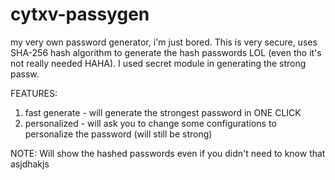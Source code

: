 # cytxv-passygen
my very own password generator, i'm just bored. This is very secure, uses SHA-256 hash algorithm to generate the hash passwords LOL (even tho it's not really needed HAHA). I used secret module in generating the strong passw.

FEATURES:
1. fast generate - will generate the strongest password in ONE CLICK
2. personalized - will ask you to change some configurations to personalize the password (will still be strong)

NOTE: Will show the hashed passwords even if you didn't need to know that asjdhakjs
